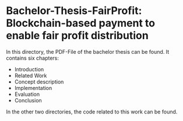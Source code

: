 # Bachelor-Thesis-FairProfit: Blockchain-based payment to enable fair profit distribution

In this directory, the PDF-File of the bachelor thesis can be found. It contains six chapters:

- Introduction
- Related Work
- Concept description
- Implementation
- Evaluation
- Conclusion

In the other two directories, the code related to this work can be found.
